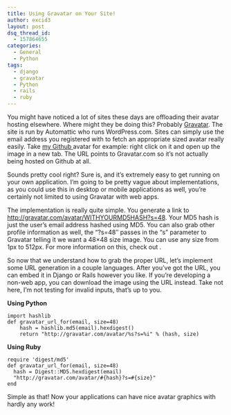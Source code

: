 ```yaml
---
title: Using Gravatar on Your Site!
author: excid3
layout: post
dsq_thread_id:
  - 157864655
categories:
  - General
  - Python
tags:
  - django
  - gravatar
  - Python
  - rails
  - ruby
---
```

You might have noticed a lot of sites these days are offloading their avatar hosting elsewhere. Where might they be doing this? Probably [Gravatar][1]. The site is run by Automattic who runs WordPress.com. Sites can simply use the email address you registered with to fetch an appropriate sized avatar really easily. Take [my Github ][2]avatar for example: right click on it and open up the image in a new tab. The URL points to Gravatar.com so it’s not actually being hosted on Github at all.

Sounds pretty cool right? Sure is, and it’s extremely easy to get running on your own application. I’m going to be pretty vague about implementations, as you could use this in desktop or mobile applications as well, you’re certainly not limited to using Gravatar with web apps.

The implementation is really quite simple. You generate a link to http://gravatar.com/avatar/WITHYOURMD5HASH?s=48. Your MD5 hash is just the user’s email address hashed using MD5. You can also grab other profile information as well, the “?s=48″ passes in the “s” parameter to Gravatar telling it we want a 48×48 size image. You can use any size from 1px to 512px. For more information on this, check out .

So now that we understand how to grab the proper URL, let’s implement some URL generation in a couple languages. After you’ve got the URL, you can embed it in Django or Rails however you like. If you’re developing a non-web app, you can download the image using the URL instead. Take not here, I’m not testing for invalid inputs, that’s up to you.

**Using Python**


    import hashlib
    def gravatar_url_for(email, size=48)
        hash = hashlib.md5(email).hexdigest()
        return "http://gravatar.com/avatar/%s?s=%i" % (hash, size)

**Using Ruby**


    require 'digest/md5'
    def gravatar_url_for(email, size=48)
      hash = Digest::MD5.hexdigest(email)
      "http://gravatar.com/avatar/#{hash}?s=#{size}"
    end

Simple as that! Now your applications can have nice avatar graphics with hardly any work!

   [1]: http://gravatar.com
   [2]: http://github.com/excid3
